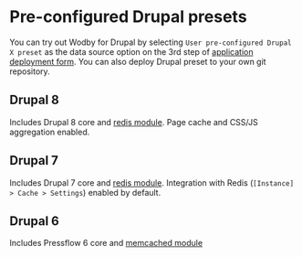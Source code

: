 # Pre-configured Drupal presets

You can try out Wodby for Drupal by selecting `User pre-configured Drupal X preset` as the data source option on the 3rd step of [application deployment form](../deploy.md). You can also deploy Drupal preset to your own git repository.

## Drupal 8

Includes Drupal 8 core and <a href="https://www.drupal.org/project/redis" target="_blank">redis module</a>. Page cache and CSS/JS aggregation enabled. 

## Drupal 7

Includes Drupal 7 core and <a href="https://www.drupal.org/project/redis" target="_blank">redis module</a>. Integration with Redis (`[Instance] > Cache > Settings`) enabled by default.

## Drupal 6

Includes Pressflow 6 core and <a href="https://www.drupal.org/project/memcached" target="_blank">memcached module</a>
